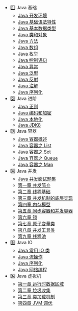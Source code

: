 - :one: Java 基础
  - [Java 开发环境](basics/Java开发环境.md)
  - [Java 基础语法特性](basics/Java基础语法特性.md)
  - [Java 基本数据类型](basics/Java基本数据类型.md)
  - [Java 类和对象](basics/Java类和对象.md)
  - [Java 方法](basics/Java方法.md)
  - [Java 数组](basics/Java数组.md)
  - [Java 枚举](basics/Java枚举.md)
  - [Java 控制语句](basics/Java控制语句.md)
  - [Java 异常](basics/Java异常.md)
  - [Java 泛型](basics/Java泛型.md)
  - [Java 反射](basics/Java反射.md)
  - [Java 注解](basics/Java注解.md)
  - [Java 序列化](basics/Java序列化.md)
- :two: Java 进阶
  - [Java 正则](advanced/Java正则.md)
  - [Java 编码和加密](advanced/Java编码和加密.md)
  - [Java 本地化](advanced/Java本地化.md)
  - [Java JDK8](advanced/Java8.md)
- :three: Java 容器
  - [Java 容器概述](container/java-container.md)
  - [Java 容器之 List](container/java-container-list.md)
  - [Java 容器之 Set](container/java-container-set.md)
  - [Java 容器之 Queue](container/java-container-queue.md)
  - [Java 容器之 Map](container/java-container-map.md)
- :four: Java 并发
  - [Java 并发面试题集](concurrent/Java并发面试题集.md)
  - [第一章 并发简介](concurrent/并发简介.md)
  - [第二章 线程基础](concurrent/线程基础.md)
  - [第三章 并发机制的底层实现](concurrent/并发机制的底层实现.md)
  - [第四章 内存模型](concurrent/内存模型.md)
  - [第五章 同步容器和并发容器](concurrent/同步容器和并发容器.md)
  - [第六章 锁](concurrent/锁.md)
  - [第七章 原子变量类](concurrent/原子变量类.md)
  - [第八章 并发工具类](concurrent/并发工具类.md)
  - [第九章 线程池](concurrent/线程池.md)
- :five: Java IO
  - [Java 常用 IO 类](io/Java常用IO类.md)
  - [Java 流操作](io/Java流操作.md)
  - [Java 序列化](io/Java序列化.md)
  - [Java 网络编程](io/Java网络编程.md)
- :six: Java 虚拟机
  - [第一章 运行时数据区域](jvm/jvm-memory.md)
  - [第二章 垃圾收集](jvm/jvm-gc.md)
  - [第三章 类加载机制](jvm/jvm-class-loader.md)
  - [第四章 JVM 调优](jvm/jvm-performance.md)
